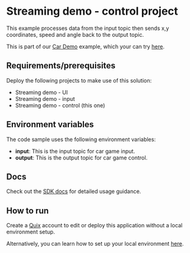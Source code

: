 # Streaming demo - control project

This example processes data from the input topic then sends x,y coordinates, speed and angle back to the output topic.

This is part of our [Car Demo](https://quix.ai/data-stream-processing-example/) example, which your can try [here](https://quix.ai/demos/cardemo/qr).

## Requirements/prerequisites

Deploy the following projects to make use of this solution:
 - Streaming demo - UI
 - Streaming demo - input
 - Streaming demo - control (this one)

## Environment variables

The code sample uses the following environment variables:

- **input**: This is the input topic for car game input.
- **output**: This is the output topic for car game control.

## Docs
Check out the [SDK docs](https://quix.ai/docs/sdk/introduction.html) for detailed usage guidance.


## How to run
Create a [Quix](https://portal.platform.quix.ai/self-sign-up?xlink=github) account to edit or deploy this application without a local environment setup.

Alternatively, you can learn how to set up your local environment [here](https://quix.ai/docs/sdk/python-setup.html).

